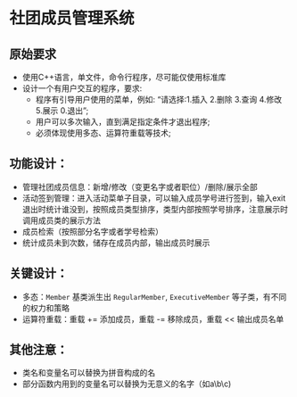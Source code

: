 # 社团成员管理系统

## 原始要求

  - 使用C++语言，单文件，命令行程序，尽可能仅使用标准库
  - 设计一个有用户交互的程序，要求:
    - 程序有引导用户使用的菜单，例如:
      “请选择:1.插入 2.删除 3.查询 4.修改 5.展示 0.退出”;
    - 用户可以多次输入，直到满足指定条件才退出程序;
    - 必须体现使用多态、运算符重载等技术; 

## 功能设计：

  - 管理社团成员信息：新增/修改（变更名字或者职位）/删除/展示全部
  - 活动签到管理：进入活动菜单子目录，可以输入成员学号进行签到，输入exit退出时统计谁没到，按照成员类型排序，类型内部按照学号排序，注意展示时调用成员类的展示方法
  - 成员检索（按照部分名字或者学号检索）
  - 统计成员未到次数，储存在成员内部，输出成员时展示

## 关键设计：

  - 多态：`Member` 基类派生出 `RegularMember`, `ExecutiveMember` 等子类，有不同的权力和策略
  - 运算符重载：重载 += 添加成员，重载 -= 移除成员，重载 << 输出成员名单

## 其他注意：

  - 类名和变量名可以替换为拼音构成的名
  - 部分函数内用到的变量名可以替换为无意义的名字（如a\b\c)